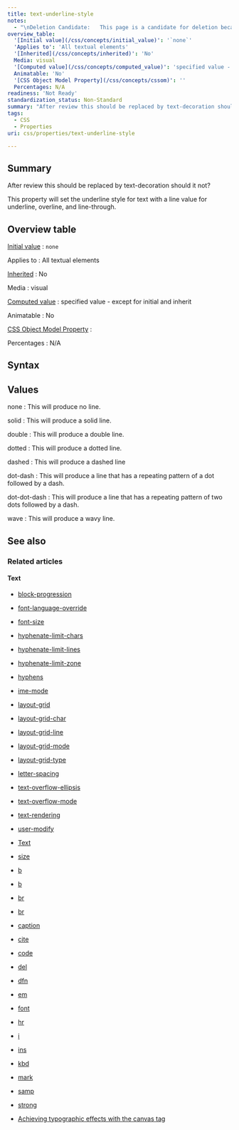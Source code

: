 ```yaml
---
title: text-underline-style
notes:
  - "\nDeletion Candidate:   This page is a candidate for deletion because the property was never implemented. To underline text, see http://docs.webplatform.org/wiki/css/properties/text-decoration.\n\n"
overview_table:
  '[Initial value](/css/concepts/initial_value)': '`none`'
  'Applies to': 'All textual elements'
  '[Inherited](/css/concepts/inherited)': 'No'
  Media: visual
  '[Computed value](/css/concepts/computed_value)': 'specified value - except for initial and inherit'
  Animatable: 'No'
  '[CSS Object Model Property](/css/concepts/cssom)': ''
  Percentages: N/A
readiness: 'Not Ready'
standardization_status: Non-Standard
summary: "After review this should be replaced by text-decoration should it not?\n"
tags:
  - CSS
  - Properties
uri: css/properties/text-underline-style

---
```

## <span>Summary</span>

After review this should be replaced by text-decoration should it not?

This property will set the underline style for text with a line value for underline, overline, and line-through.

## <span>Overview table</span>

[Initial value](/css/concepts/initial_value)
:   `none`

Applies to
:   All textual elements

[Inherited](/css/concepts/inherited)
:   No

Media
:   visual

[Computed value](/css/concepts/computed_value)
:   specified value - except for initial and inherit

Animatable
:   No

[CSS Object Model Property](/css/concepts/cssom)
:

Percentages
:   N/A

## <span>Syntax</span>

## <span>Values</span>

none
:   This will produce no line.

solid
:   This will produce a solid line.

double
:   This will produce a double line.

dotted
:   This will produce a dotted line.

dashed
:   This will produce a dashed line

dot-dash
:   This will produce a line that has a repeating pattern of a dot followed by a dash.

dot-dot-dash
:   This will produce a line that has a repeating pattern of two dots followed by a dash.

wave
:   This will produce a wavy line.

## <span>See also</span>

### <span>Related articles</span>

#### <span>Text</span>

-   [block-progression](/css/properties/block-progression)

-   [font-language-override](/css/properties/font-language-override)

-   [font-size](/css/properties/font-size)

-   [hyphenate-limit-chars](/css/properties/hyphenate-limit-chars)

-   [hyphenate-limit-lines](/css/properties/hyphenate-limit-lines)

-   [hyphenate-limit-zone](/css/properties/hyphenate-limit-zone)

-   [hyphens](/css/properties/hyphens)

-   [ime-mode](/css/properties/ime-mode)

-   [layout-grid](/css/properties/layout-grid)

-   [layout-grid-char](/css/properties/layout-grid-char)

-   [layout-grid-line](/css/properties/layout-grid-line)

-   [layout-grid-mode](/css/properties/layout-grid-mode)

-   [layout-grid-type](/css/properties/layout-grid-type)

-   [letter-spacing](/css/properties/letter-spacing)

-   [text-overflow-ellipsis](/css/properties/text-overflow-ellipsis)

-   [text-overflow-mode](/css/properties/text-overflow-mode)

-   [text-rendering](/css/properties/text-rendering)

-   [user-modify](/css/properties/user-modify)

-   [Text](/css/text)

-   [size](/html/attributes/size)

-   [b](/html/elements/b)

-   [b](/html/elements/b/ja)

-   [br](/html/elements/br)

-   [br](/html/elements/br/ja)

-   [caption](/html/elements/caption)

-   [cite](/html/elements/cite)

-   [code](/html/elements/code)

-   [del](/html/elements/del)

-   [dfn](/html/elements/dfn)

-   [em](/html/elements/em)

-   [font](/html/elements/font)

-   [hr](/html/elements/hr)

-   [i](/html/elements/i)

-   [ins](/html/elements/ins)

-   [kbd](/html/elements/kbd)

-   [mark](/html/elements/mark)

-   [samp](/html/elements/samp)

-   [strong](/html/elements/strong)

-   [Achieving typographic effects with the canvas tag](/tutorials/canvas_texteffects)
